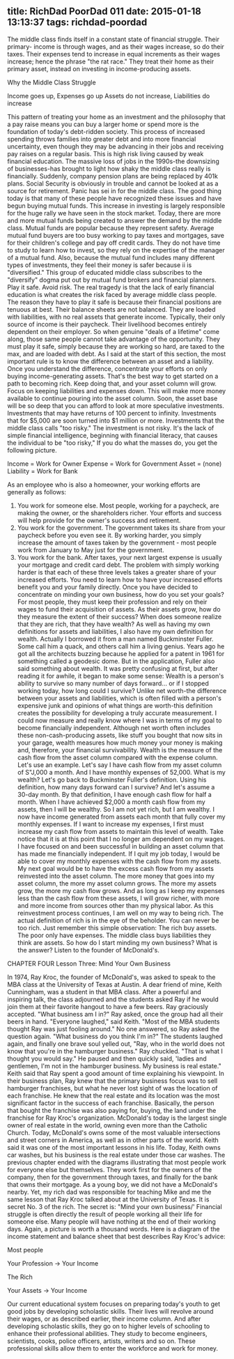 title: RichDad PoorDad 011
date: 2015-01-18 13:13:37
tags: richdad-poordad
---

The middle class finds itself in a constant state of financial struggle. Their primary- income is through wages, and as their wages increase, so do their taxes. Their expenses tend to increase in equal increments as their wages increase; hence the phrase "the rat race." They treat their home as their primary asset, instead on investing in income-producing assets.

Why the Middle Class Struggle

Income goes up, Expenses go up
Assets do not increase, Liabilities do increase

This pattern of treating your home as an investment and the philosophy that a pay raise means you can buy a larger home or spend more is the foundation of today's debt-ridden society. This process of increased spending throws families into greater debt and into more financial uncertainty, even though they may be advancing in their jobs and receiving pay raises on a regular basis. This is high risk living caused by weak financial education.
The massive loss of jobs in the 1990s-the downsizing of businesses-has brought to light how shaky the middle class really is financially.  Suddenly, company pension plans are being replaced by 401k plans. Social Security is obviously in trouble and cannot be looked at as a source for retirement. Panic has sei in for the middle class. The good thing today is that many of these people have recognized these issues and have begun buying mutual funds. This increase in investing is largely responsible for the huge rally we have seen in the stock market. Today, there are more and more mutual funds being created to answer the demand by the middle class.
Mutual funds are popular because they represent safety. Average mutual fund buyers are too busy working to pay taxes and mortgages, save for their children's college and pay off credit cards.  They do not have time to study to learn how to invest, so they rely on the expertise of the manager of a mutual fund. Also, because the mutual fund includes many different types of investments, they feel their money is safer because ii is "diversified."
This group of educated middle class subscribes to the "diversify" dogma put out by mutual fund brokers and financial planners.  Play it safe. Avoid risk.
The real tragedy is that the lack of early financial education is what creates the risk faced by average middle class people. The reason they have to play it safe is because their financial positions are tenuous at best.  Their balance sheets are not balanced. They are loaded with liabilities, with no real assets that generate income. Typically, their only source of income is their paycheck. Their livelihood becomes entirely dependent on their employer.
So when genuine "deals of a lifetime" come along, those same people cannot take advantage of the opportunity. They must play it safe, simply because they are working so hard, are taxed to the max, and are loaded with debt.
As I said at the start of this section, the most important rule is to know the difference between an asset and a liability.  Once you understand the difference, concentrate your efforts on only buying income-generating assets.  That's the best way to get started on a path to becoming rich.  Keep doing that, and your asset column will grow. Focus on keeping liabilities and expenses down. This will make more money available to continue pouring into the asset column. Soon, the asset base will be so deep that you can afford to look at more speculative investments.  Investments that may have returns of 100 percent to infinity. Investments that for $5,000 are soon turned into $1 million or more. Investments that the middle class calls "too risky." The investment is not risky.  It's the lack of simple financial intelligence, beginning with financial literacy, that causes the individual to be "too risky,"
If you do what the masses do, you get the following picture.

Income = Work for Owner
Expense = Work for Government
Asset = (none)
Liability = Work for Bank

As an employee who is also a homeowner, your working efforts are generally as follows:
1. You work for someone else.  Most people, working for a paycheck, are making the owner, or the shareholders richer. Your efforts and success will help provide for the owner's success and retirement.
2. You work for the government. The government takes its share from your paycheck before you even see it.  By working harder, you simply increase the amount of taxes taken by the government - most people work from January to May just for the government.
3. You work for the bank. After taxes, your next largest expense is usually your mortgage and credit card debt.
The problem with simply working harder is that each of these three levels takes a greater share of your increased efforts. You need to learn how to have your increased efforts benefit you and your family directly.
Once you have decided to concentrate on minding your own business, how do you set your goals?  For most people, they must keep their profession and rely on their wages to fund their acquisition of assets.
As their assets grow, how do they measure the extent of their success? When does someone realize that they are rich, that they have wealth? As well as having my own definitions for assets and liabilities, I also have my own definition for wealth. Actually I borrowed it from a man named Buckminster Fuller.  Some call him a quack, and others call him a living genius.  Years ago he got all the architects buzzing because he applied for a patent in 1961 for something called a geodesic dome. But in the application, Fuller also said something about wealth.  It was pretty confusing at first, but after reading it for awhile, it began to make some sense: Wealth is a person's ability to survive so many number of days forward... or if I stopped working today, how long could I survive?
Unlike net worth-the difference between your assets and liabilities, which is often filled with a person's expensive junk and opinions of what things are worth-this definition creates the possibility for developing a truly accurate measurement.  I could now measure and really know where I was in terms of my goal to become financially independent.
Although net worth often includes these non-cash-producing assets, like stuff you bought that now sits in your garage, wealth measures how much money your money is making and, therefore, your financial survivability.
Wealth is the measure of the cash flow from the asset column compared with the expense column.
Let's use an example. Let's say I have cash flow from my asset column of S"J,000 a month. And I have monthly expenses of 52,000. What is my wealth?
Let's go back to Buckminster Fuller's definition. Using his definition, how many days forward can I survive? And let's assume a 30-day month. By that definition, I have enough cash flow for half a month.
When I have achieved $2,000 a month cash flow from my assets, then I will be wealthy.
So I am not yet rich, but I am wealthy.  I now have income generated from assets each month that fully cover my monthly expenses. If I want to increase my expenses, I first must increase my cash flow from assets to maintain this level of wealth. Take notice that it is at this point that I no longer am dependent on my wages.  I have focused on and been successful in building an asset column that has made me financially independent.   If I quit my job today, I would be able to cover my monthly expenses with the cash flow from my assets.
My next goal would be to have the excess cash flow from my assets reinvested into the asset column.  The more money that goes into my asset column, the more my asset column grows. The more my assets grow, the more my cash flow grows. And as long as I keep my expenses less than the cash flow from these assets, I will grow richer, with more and more income from sources other than my physical labor.
As this reinvestment process continues, I am well on my way to being rich.  The actual definition of rich is in the eye of the beholder. You can never be too rich.
Just remember this simple observation: The rich buy assets. The poor only have expenses. The middle class buys liabilities they think are assets. So how do I start minding my own business? What is the answer? Listen to the founder of McDonald's.

CHAPTER FOUR
Lesson Three: Mind Your Own Business

In 1974, Ray Kroc, the founder of McDonald's, was asked to speak to the MBA class at the University of Texas at Austin. A dear friend of mine, Keith Cunningham, was a student in that MBA class. After a powerful and inspiring talk, the class adjourned and the students asked Ray if he would join them at their favorite hangout to have a few beers.  Ray graciously accepted.
"What business am I in?" Ray asked, once the group had all their beers in hand.
"Everyone laughed," said Keith. "Most of the MBA students thought Ray was just fooling around."
No one answered, so Ray asked the question again. "What business do you think I'm in?"
The students laughed again, and finally one brave soul yelled out, "Ray, who in the world does not know that you're in the hamburger business."
Ray chuckled. "That is what I thought you would say." He paused and then quickly said, 'ladies and gentlemen, I'm not in the hamburger business. My business is real estate."
Keith said that Ray spent a good amount of time explaining his viewpoint.   In their business plan, Ray knew that the primary business focus was to sell hamburger franchises, but what he never lost sight of was the location of each franchise. He knew that the real estate and its location was the most significant factor in the success of each franchise. Basically, the person that bought the franchise was also paying for, buying, the land under the franchise for Ray Kroc's organization.
McDonald's today is the largest single owner of real estate in the world, owning even more than the Catholic Church. Today, McDonald's owns some of the most valuable intersections and street corners in America, as well as in other parts of the world.
Keith said it was one of the most important lessons in his life. Today, Keith owns car washes, but his business is the real estate under those car washes.
The previous chapter ended with the diagrams illustrating that most people work for everyone else but themselves. They work first for the owners of the company, then for the government through taxes, and finally for the bank that owns their mortgage.
As a young boy, we did not have a McDonald's nearby. Yet, my rich dad was responsible for teaching Mike and me the same lesson that Ray Kroc talked about at the University of Texas.  It is secret No. 3 of the rich.
The secret is: "Mind your own business/' Financial struggle is often directly the result of people working all their life for someone else. Many people will have nothing at the end of their working days.
Again, a picture is worth a thousand words.  Here is a diagram of the income statement and balance sheet that best describes Ray Kroc's advice:

Most people

Your Profession -> Your Income

The Rich


Your Assets -> Your Income

Our current educational system focuses on preparing today's youth to get good jobs by developing scholastic skills. Their lives will revolve around their wages, or as described earlier, their income column. And after developing scholastic skills, they go on to higher levels of schooling to enhance their professional abilities. They study to become engineers, scientists, cooks, police officers, artists, writers and so on. These professional skills allow them to enter the workforce and work for money.
